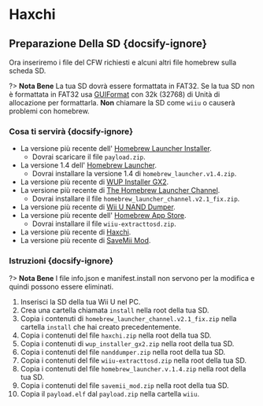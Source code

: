 # Haxchi

## Preparazione Della SD {docsify-ignore}

Ora inseriremo i file del CFW richiesti e alcuni altri file homebrew sulla scheda SD.

?> **Nota Bene** La tua SD dovrà essere formattata in FAT32. Se la tua SD non è formattata in FAT32 usa [GUIFormat](http://ridgecrop.co.uk/index.htm?guiformat.htm) con 32k (32768) di Unità di allocazione per formattarla. **Non** chiamare la SD come `wiiu` o causerà problemi con homebrew.

### Cosa ti servirà {docsify-ignore}

- La versione più recente dell' [Homebrew Launcher Installer](https://github.com/wiiu-env/homebrew_launcher_installer/releases/latest).
  - Dovrai scaricare il file `payload.zip`.
- La versione 1.4 dell' [Homebrew Launcher](https://github.com/dimok789/homebrew_launcher/releases/tag/1.4).
  - Dovrai installare la versione 1.4 di `homebrew_launcher.v1.4.zip`.
- La versione più recente di [WUP Installer GX2](https://wiiubru.com/appstore/zips/wup_installer_gx2.zip).
- La versione più recente di [The Homebrew Launcher Channel](https://github.com/GaryOderNichts/homebrew_launcher/releases/tag/v2.1_fix).
  - Dovrai installare il file `homebrew_launcher_channel.v2.1_fix.zip`.
- La versione più recente di [Wii U NAND Dumper](https://github.com/koolkdev/wiiu-nanddumper/releases/latest).
- La versione più recente dell' [Homebrew App Store](https://github.com/vgmoose/hbas/releases/latest).
  - Dovrai installare il file `wiiu-extracttosd.zip`.
- La versione più recente di [Haxchi](https://www.wiiubru.com/appstore/zips/haxchi.zip).
- La versione più recente di <a href="docs/files/SaveMii_Mod.zip" download>SaveMii Mod</a>.

### Istruzioni {docsify-ignore}

?> **Nota Bene** I file info.json e manifest.install non servono per la modifica e quindi possono essere eliminati.

1. Inserisci la SD della tua Wii U nel PC.
1. Crea una cartella chiamata `install` nella root della tua SD.
1. Copia i contenuti di `homebrew_launcher_channel.v2.1_fix.zip` nella cartella `install` che hai creato precedentemente.
1. Copia i contenuti del file `haxchi.zip` nella root della tua SD.
1. Copia i contenuti di `wup_installer_gx2.zip` nella root della tua SD.
1. Copia i contenuti del file `nanddumper.zip` nella root della tua SD.
1. Copia i contenuti del file `wiiu-extracttosd.zip` nella root della tua SD.
1. Copia i contenuti del file `homebrew_launcher.v.1.4.zip` nella root della tua SD.
1. Copia i contenuti del file `savemii_mod.zip` nella root della tua SD.
1. Copia il `payload.elf` dal `payload.zip` nella cartella `wiiu`.